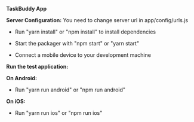 **TaskBuddy App**

**Server Configuration:**
You need to change server url in app/config/urls.js

- Run "yarn install" or "npm install" to install dependencies

- Start the packager with "npm start" or "yarn start"

- Connect a mobile device to your development machine

**Run the test application:**

**On Android:**

- Run "yarn run android" or "npm run android"

**On iOS:**

- Run "yarn run ios" or "npm run ios"
